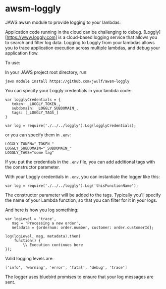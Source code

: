 # awsm-loggly
JAWS awsm module to provide logging to your lambdas.

Application code running in the cloud can be challenging to debug. 
[Loggly] [https://www.loggly.com] is a cloud-based logging service that allows you to search and filter log data. 
Logging to Loggly from your lambdas allows you to trace application execution across multiple lambdas, and debug your application flow.

To use:

In your JAWS project root directory, run:
```
jaws module install https://github.com/jwulf/awsm-loggly
```
 
 You can specify your Loggly credentials in your lambda code:
 
 ```
 var logglyCredentials = {
	token: _LOGGLY_TOKEN_,
	subdomain: _LOGGLY_SUBDOMAIN_,
	tags: [_LOGGLY_TAGS_]	 
}
	 
 var log = require('./../../loggly').Log(logglyCredentials);
 ```
 
 or you can specify them in `.env`:
 
```
LOGGLY_TOKEN="_TOKEN_"
LOGGLY_SUBDOMAIN="_SUBDOMAIN_"
LOGGLY_TAGS="some tag"
 ```
 If you put the credentials in the `.env` file, you can add additional tags with the constructor parameter.
 
 With your Loggly credentials in `.env`, you can instantiate the logger like this:
 
 ```
 var log = require('./../../loggly').Log('thisFunctionName');
 ```
 
 The constructor parameter will be added to the tags. Typically you'll specify the name of your Lambda function, so that you can filter for it in your logs.
 
 And here is how you log something:
 
 ```
 var logLevel = 'trace',
 	msg = 'Processing a new order',
	metadata = {ordernum: order.number, customer: order.customerId};
 
 log(logLevel, msg, metadata).then(
	 function() {
		 \\ Execution continues here
});
 ```
 
 Valid logging levels are:
 
 ```['info', 'warning', 'error', 'fatal', 'debug', 'trace']```
 
 The logger uses bluebird promises to ensure that your log messages are sent.
